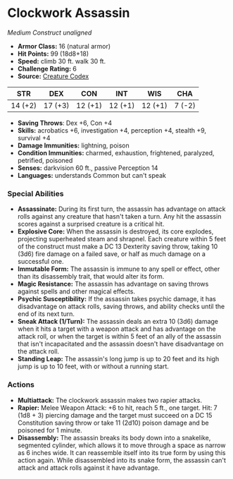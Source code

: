 # Clockwork Assassin

*Medium* *Construct* *unaligned*

- **Armor Class:** 16 (natural armor)
- **Hit Points:** 99 (18d8+18)
- **Speed:** climb 30 ft. walk 30 ft.
- **Challenge Rating:** 6
- **Source:** [Creature Codex](https://koboldpress.com/kpstore/product/creature-codex-for-5th-edition-dnd/)

| STR | DEX | CON | INT | WIS | CHA |
| --- | --- | --- | --- | --- | --- |
| 14 (+2) | 17 (+3) | 12 (+1) | 12 (+1) | 12 (+1) | 7 (-2) |

- **Saving Throws**: Dex +6, Con +4
- **Skills:** acrobatics +6, investigation +4, perception +4, stealth +9, survival +4
- **Damage Immunities:** lightning, poison
- **Condition Immunities:** charmed, exhaustion, frightened, paralyzed, petrified, poisoned
- **Senses:** darkvision 60 ft., passive Perception 14
- **Languages:** understands Common but can't speak
### Special Abilities
- **Assassinate:** During its first turn, the assassin has advantage on attack rolls against any creature that hasn't taken a turn. Any hit the assassin scores against a surprised creature is a critical hit.
- **Explosive Core:** When the assassin is destroyed, its core explodes, projecting superheated steam and shrapnel. Each creature within 5 feet of the construct must make a DC 13 Dexterity saving throw, taking 10 (3d6) fire damage on a failed save, or half as much damage on a successful one.
- **Immutable Form:** The assassin is immune to any spell or effect, other than its disassembly trait, that would alter its form.
- **Magic Resistance:** The assassin has advantage on saving throws against spells and other magical effects.
- **Psychic Susceptibility:** If the assassin takes psychic damage, it has disadvantage on attack rolls, saving throws, and ability checks until the end of its next turn.
- **Sneak Attack (1/Turn):** The assassin deals an extra 10 (3d6) damage when it hits a target with a weapon attack and has advantage on the attack roll, or when the target is within 5 feet of an ally of the assassin that isn't incapacitated and the assassin doesn't have disadvantage on the attack roll.
- **Standing Leap:** The assassin's long jump is up to 20 feet and its high jump is up to 10 feet, with or without a running start.
### Actions
- **Multiattack:** The clockwork assassin makes two rapier attacks.
- **Rapier:** Melee Weapon Attack: +6 to hit, reach 5 ft., one target. Hit: 7 (1d8 + 3) piercing damage and the target must succeed on a DC 15 Constitution saving throw or take 11 (2d10) poison damage and be poisoned for 1 minute.
- **Disassembly:** The assassin breaks its body down into a snakelike, segmented cylinder, which allows it to move through a space as narrow as 6 inches wide. It can reassemble itself into its true form by using this action again. While disassembled into its snake form, the assassin can't attack and attack rolls against it have advantage.
